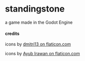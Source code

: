 # standingstone
a game made in the Godot Engine

#### credits
icons by [dmitri13 on flaticon.com](https://www.flaticon.com/authors/dmitri13)

icons by [Ayub Irawan on flaticon.com](https://www.flaticon.com/authors/ayub-irawan)



